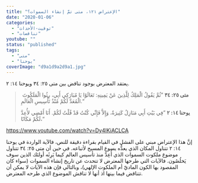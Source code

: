 ```yaml
---
title: "الإعتراض ١٢١، متى تمَّ إنشاء السموات؟"
date: "2020-01-06"
categories: 
  - "توقيت-الأحداث"
  - "تناقضات"
youtube: ""
status: "published"
tags: 
  - "متى"
  - "يوحنا"
coverImage: "d9a1d9a2d9a1.jpg"
---
```


يعتقد المعترض بوجود تناقض بين متى ٢٥: ٣٤ ويوحنا ١٤: ٢.

>  **متى ٢٥: ٣٤** ”ثُمَّ يَقُولُ الْمَلِكُ لِلَّذِينَ عَنْ يَمِينِهِ: تَعَالَوْا يَا مُبَارَكِي أَبِي، رِثُوا الْمَلَكُوتَ الْمُعَدَّ لَكُمْ مُنْذُ تَأْسِيسِ الْعَالَمِ.“
> 
> **يوحنا ١٤: ٢** ”فِي بَيْتِ أَبِي مَنَازِلُ كَثِيرَةٌ، وَإِلاَّ فَإِنِّي كُنْتُ قَدْ قُلْتُ لَكُمْ. أَنَا أَمْضِي لأُعِدَّ لَكُمْ مَكَانًا،“

https://www.youtube.com/watch?v=Dy4lKiACLCA

إنَّ هذا الإعتراض مبني على الفشل في القيام بقراءة دقيقة للنص، فالآية الواردة في يوحنا ١٤: ٢ تتناول المكان الذي يعدُّه يسوع المسيح لأتباعه. في حين أن متى ٢٥: ٣٤ تتناول موضوع ملكوت السموات الذي أُعِدَّ منذ تأسيس العالم كيما يَرِثَه أولئك الذين سوف يَخلُصُون. فالآيات التي طرحها المعترض لا تتحدث عن تاريخ إنشاء السموات (سواء كان المقصود بها الكون الماديّ أم الملكوت الإلهي)، وبالتالي فإن هذه الآيات لا يمكن أن تتناقض فيما بينها اذ أنها لا تناقش الموضوع الذي طرحه المعترض.
